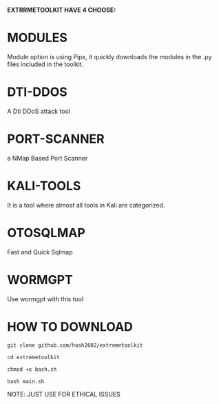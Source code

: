 **EXTRRMETOOLKIT HAVE 4 CHOOSE:**

# MODULES
Module option is using Pipx, it quickly downloads the modules in the .py files included in the toolkit.

# DTI-DDOS
A Dti DDoS attack tool

# PORT-SCANNER
a NMap Based Port Scanner

# KALI-TOOLS
It is a tool where almost all tools in Kali are categorized.

# OTOSQLMAP
Fast and Quick Sqlmap

# WORMGPT
Use wormgpt with this tool

# HOW TO DOWNLOAD

```
git clone github.com/hash2602/extremetoolkit
```
```
cd extremetoolkit
```
```
chmod +x bash.sh
```
```
bash main.sh
```

NOTE: JUST USE FOR ETHICAL ISSUES

